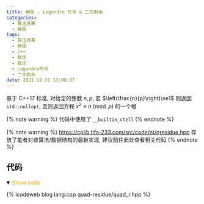 ```yaml
---
title: 模板 - Legendre 符号 & 二次剩余
categories:
  - 算法竞赛
  - 模板
tags:
  - 算法竞赛
  - 模板
  - C++
  - 数学
  - 数论
  - Legendre符号
  - 二次剩余
date: 2021-12-31 13:06:27
---
```


基于 C++17 标准, 对给定的整数 $n,p$, 若 $\left(\frac{n}{p}\right)\ne1$ 则返回 `std::nullopt`, 否则返回方程 $x^2\equiv n\pmod p$ 的一个根

{% note warning %}
代码中使用了 `__builtin_ctzll`
{% endnote %}

{% note warning %}
<https://cplib.tifa-233.com/src/code/nt/qresidue.hpp> 存放了笔者对该算法/数据结构的最新实现, 建议前往此处查看相关代码
{% endnote %}

<!-- more -->

## 代码

<details open>
<summary><font color='orange'>Show code</font></summary>

{% icodeweb blog lang:cpp quad-residue/quad_r.hpp %}

</details>
